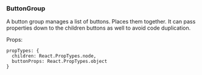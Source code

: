 ### ButtonGroup

A button group manages a list of buttons. Places them together.
It can pass properties down to the children buttons as well to avoid
code duplication.

Props:
```
propTypes: {
  children: React.PropTypes.node,
  buttonProps: React.PropTypes.object
}
```